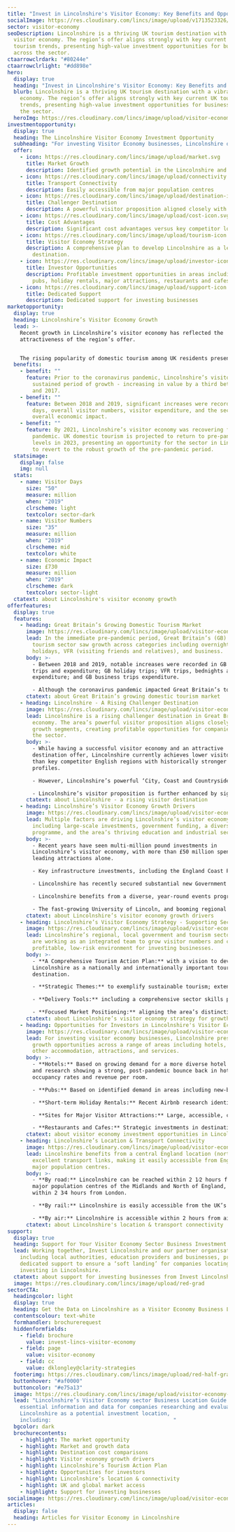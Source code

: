 ```yaml
---
title: "Invest in Lincolnshire's Visitor Economy: Key Benefits and Opportunities"
socialImage: https://res.cloudinary.com/lincs/image/upload/v1713523326/visitor-economy-1.jpg
sector: visitor-economy
seoDescription: Lincolnshire is a thriving UK tourism destination with a vibrant
  visitor economy. The region’s offer aligns strongly with key current UK
  tourism trends, presenting high-value investment opportunities for businesses
  across the sector.
ctaarrowclrdark: "#80244e"
ctaarrowclrlight: "#dd898e"
hero:
  display: true
  heading: "Invest in Lincolnshire's Visitor Economy: Key Benefits and Opportunities"
  blurb: Lincolnshire is a thriving UK tourism destination with a vibrant visitor
    economy. The region’s offer aligns strongly with key current UK tourism
    trends, presenting high-value investment opportunities for businesses across
    the sector.
  heroImg: https://res.cloudinary.com/lincs/image/upload/visitor-economy-header.png
investmentopportunity:
  display: true
  heading: The Lincolnshire Visitor Economy Investment Opportunity
  subheading: "For investing Visitor Economy businesses, Lincolnshire offers:"
  offer:
    - icon: https://res.cloudinary.com/lincs/image/upload/market.svg
      title: Market Growth
      description: Identified growth potential in the Lincolnshire and UK visitor economies.
    - icon: https://res.cloudinary.com/lincs/image/upload/connectivity.svg
      title: Transport Connectivity
      description: Easily accessible from major population centres
    - icon: https://res.cloudinary.com/lincs/image/upload/destination-icon.svg
      title: Challenger Destination
      description: A powerful visitor proposition aligned closely with key growth segments.
    - icon: https://res.cloudinary.com/lincs/image/upload/cost-icon.svg
      title: Cost Advantages
      description: Significant cost advantages versus key competitor locations.
    - icon: https://res.cloudinary.com/lincs/image/upload/tourism-icon.svg
      title: Visitor Economy Strategy
      description: A comprehensive plan to develop Lincolnshire as a leading tourism
        destination.
    - icon: https://res.cloudinary.com/lincs/image/upload/investor-icon.svg
      title: Investor Opportunities
      description: Profitable investment opportunities in areas including hotels,
        pubs, holiday rentals, major attractions, restaurants and cafes.
    - icon: https://res.cloudinary.com/lincs/image/upload/support-icon.svg
      title: Dedicated Support
      description: Dedicated support for investing businesses
marketopportunity:
  display: true
  heading: Lincolnshire’s Visitor Economy Growth
  lead: >-
    Recent growth in Lincolnshire’s visitor economy has reflected the
    attractiveness of the region’s offer.


    The rising popularity of domestic tourism among UK residents presents investment and growth opportunities for businesses across the sector.
  benefits:
    - benefit: ""
      feature: Prior to the coronavirus pandemic, Lincolnshire’s visitor economy saw a
        sustained period of growth - increasing in value by a third between 2012
        and 2017.
    - benefit: ""
      feature: Between 2018 and 2019, significant increases were recorded in visitor
        days, overall visitor numbers, visitor expenditure, and the sector’s
        overall economic impact.
    - benefit: ""
      feature: By 2021, Lincolnshire’s visitor economy was recovering from the
        pandemic. UK domestic tourism is projected to return to pre-pandemic
        levels in 2023, presenting an opportunity for the sector in Lincolnshire
        to revert to the robust growth of the pre-pandemic period.
  statsimage:
    display: false
    img: null
  stats:
    - name: Visitor Days
      size: "50"
      measure: million
      when: "2019"
      clrscheme: light
      textcolor: sector-dark
    - name: Visitor Numbers
      size: "35"
      measure: million
      when: "2019"
      clrscheme: mid
      textcolor: white
    - name: Economic Impact
      size: £730
      measure: million
      when: "2019"
      clrscheme: dark
      textcolor: sector-light
  ctatext: about Lincolnshire's visitor economy growth
offerfeatures:
  display: true
  features:
    - heading: Great Britain’s Growing Domestic Tourism Market
      image: https://res.cloudinary.com/lincs/image/upload/visitor-economy-2.jpg
      lead: In the immediate pre-pandemic period, Great Britain’s (GB) domestic
        tourism sector saw growth across categories including overnight trips,
        holidays, VFR (visiting friends and relatives), and business.
      body: >-
        - Between 2018 and 2019, notable increases were recorded in GB overnight
        trips and expenditure; GB holiday trips; VFR trips, bednights and
        expenditure; and GB business trips expenditure.  

        - Although the coronavirus pandemic impacted Great Britain’s tourism sector significantly, these positive prior trends, combined with the pandemic’s positive effect on the ‘staycation’ market, provide a solid basis for post-pandemic growth.
      ctatext: about Great Britain’s growing domestic tourism market
    - heading: Lincolnshire - A Rising Challenger Destination
      image: https://res.cloudinary.com/lincs/image/upload/visitor-economy-3.jpg
      lead: Lincolnshire is a rising challenger destination in Great Britain’s visitor
        economy. The area’s powerful visitor proposition aligns closely with key
        growth segments, creating profitable opportunities for companies across
        the sector.
      body: >-
        - While having a successful visitor economy and an attractive
        destination offer, Lincolnshire currently achieves lower visitor spend
        than key competitor English regions with historically stronger tourism
        profiles. 

        - However, Lincolnshire’s powerful ‘City, Coast and Countryside’ visitor proposition aligns closely with key growth visitor segments and holiday types.

        - Lincolnshire’s visitor proposition is further enhanced by significant cost advantages versus key competitor locations. According to 2022 research, Lincolnshire is the UK’s second most affordable visitor destination.
      ctatext: about Lincolnshire - a rising visitor destination
    - heading: Lincolnshire’s Visitor Economy Growth Drivers
      image: https://res.cloudinary.com/lincs/image/upload/visitor-economy-4.jpg
      lead: Multiple factors are driving Lincolnshire’s visitor economy growth,
        including large-scale investments, government funding, a diverse events
        programme, and the area’s thriving education and industrial sectors.
      body: >-
        - Recent years have seen multi-million pound investments in
        Lincolnshire’s visitor economy, with more than £50 million spent on four
        leading attractions alone. 

        - Key infrastructure investments, including the England Coast Path in Lincolnshire, are projected to boost visitor numbers and benefit businesses across the sector.

        - Lincolnshire has recently secured substantial new Government funding, for business investment, sustainable transport, heritage, urban regeneration and digital infrastructure.

        - Lincolnshire benefits from a diverse, year-round events programme, catering to a broad range of visitor demographics.

        - The fast-growing University of Lincoln, and booming regional industries are further benefiting Lincolnshire’s visitor economy.
      ctatext: about Lincolnshire’s visitor economy growth drivers
    - heading: Lincolnshire’s Visitor Economy Strategy - Supporting Sector Growth
      image: https://res.cloudinary.com/lincs/image/upload/visitor-economy-5.jpg
      lead: Lincolnshire’s regional, local government and tourism sector organisations
        are working as an integrated team to grow visitor numbers and create a
        profitable, low-risk environment for investing businesses.
      body: >-
        - **A Comprehensive Tourism Action Plan:** with a vision to develop
        Lincolnshire as a nationally and internationally important tourism
        destination. 

        - **Strategic Themes:** to exemplify sustainable tourism; extend the tourism season; enhance the visitor offer; improve business productivity; and improve local infrastructure. 

        - **Delivery Tools:** including a comprehensive sector skills programme; a coordinated, networked marketing offer; an area-wide customer insight programme; maximised partnership working; and improved support for local businesses.

        - **Focused Market Positioning:** aligning the area’s distinctive strengths with high-growth visitor segments and holiday types, and projected key trends.
      ctatext: about Lincolnshire’s visitor economy strategy for growth
    - heading: Opportunities for Investors in Lincolnshire's Visitor Economy
      image: https://res.cloudinary.com/lincs/image/upload/visitor-economy-6.jpg
      lead: For investing visitor economy businesses, Lincolnshire presents profitable
        growth opportunities across a range of areas including hotels, pubs,
        other accommodation, attractions, and services.
      body: >-
        - **Hotels:** Based on growing demand for a more diverse hotel offer,
        and research showing a strong, post-pandemic bounce back in hotel
        occupancy rates and revenue per room.   

        - **Pubs:** Based on identified demand in areas including new-build, refurbished and upgraded pubs, accommodation, and gastropubs, across a range of price points. 

        - **Short-term Holiday Rentals:** Recent Airbnb research identifies Lincolnshire as part of a high-growth region, and presents a clear case for investment in Lincoln.

        - **Sites for Major Visitor Attractions:** Large, accessible, cost-competitive sites and Lincolnshire’s growing tourism sector present opportunities for major investments.

        - **Restaurants and Cafes:** Strategic investments in destinations, infrastructure and visitor attractions are creating investment opportunities in Lincolnshire’s hospitality sector.
      ctatext: about visitor economy investment opportunities in Lincolnshire
    - heading: Lincolnshire’s Location & Transport Connectivity
      image: https://res.cloudinary.com/lincs/image/upload/visitor-economy-7.jpg
      lead: Lincolnshire benefits from a central England location (north-south) and
        excellent transport links, making it easily accessible from England’s
        major population centres.
      body: >-
        - **By road:** Lincolnshire can be reached within 2 1⁄2 hours from the
        major population centres of the Midlands and North of England, and
        within 2 3⁄4 hours from London.  

        - **By rail:** Lincolnshire is easily accessible from the UK’s major population centres. Lincoln can be reached within 2 hours from London, and within 2 ¼ hours from Manchester.

        - **By air:** Lincolnshire is accessible within 2 hours from airports including East Midlands, Birmingham and Leeds-Bradford. Within Lincolnshire, Humberside Airport’s Amsterdam Schiphol hub-feeder service enables access from hundreds of global destinations. 
      ctatext: about Lincolnshire's location & transport connectivity
support:
  display: true
  heading: Support for Your Visitor Economy Sector Business Investment
  lead: Working together, Invest Lincolnshire and our partner organisations,
    including local authorities, education providers and businesses, provide
    dedicated support to ensure a ‘soft landing’ for companies locating and
    investing in Lincolnshire.
  ctatext: about support for investing businesses from Invest Lincolnshire
  image: https://res.cloudinary.com/lincs/image/upload/red-grad
sectorCTA:
  headingcolor: light
  display: true
  heading: Get the Data on Lincolnshire as a Visitor Economy Business Location
  contentscolour: text-white
  formhandler: brochurerequest
  hiddenformfields:
    - field: brochure
      value: invest-lincs-visitor-economy
    - field: page
      value: visitor-economy
    - field: cc
      value: dklongley@clarity-strategies
  footerimg: https://res.cloudinary.com/lincs/image/upload/red-half-grad.png
  buttonhover: "#af0000"
  buttoncolor: "#e75a13"
  image: https://res.cloudinary.com/lincs/image/upload/visitor-economy-brochure.png
  lead: "Lincolnshire’s Visitor Economy sector Business Location Guide provides
    essential information and data for companies researching and evaluation
    Lincolnshire as a potential investment location,
    including:                                       "
  bgcolor: dark
  brochurecontents:
    - highlight: The market opportunity
    - highlight: Market and growth data
    - highlight: Destination cost comparisons
    - highlight: Visitor economy growth drivers
    - highlight: Lincolnshire’s Tourism Action Plan
    - highlight: Opportunities for investors
    - highlight: Lincolnshire’s location & connectivity
    - highlight: UK and global market access
    - highlight: Support for investing businesses
socialimage: https://res.cloudinary.com/lincs/image/upload/visitor-economy-header.png
articles:
  display: false
  heading: Articles for Visitor Economy in Lincolnshire
---
```

